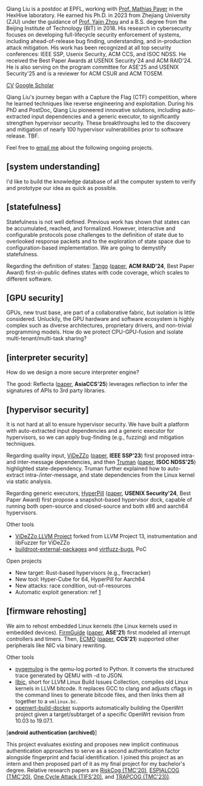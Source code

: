 Qiang Liu is a postdoc at EPFL, working with [Prof. Mathias
Payer](https://nebelwelt.net/) in the HexHive laboratory. He earned his Ph.D. in
2023 from Zhejiang University (ZJU) under the guidance of [Prof. Yajin
Zhou](https://yajin.org/) and a B.S. degree from the Beijing Institute of
Technology (BIT) in 2018. His research in cybersecurity focuses on developing
full-lifecycle security enforcement of systems, including ahead-of-release bug
finding, understanding, and in-production attack mitigation. His work has been
recognized at all top security conferences: IEEE SSP, Usenix Security, ACM CCS,
and ISOC NDSS. He received the Best Paper Awards at USENIX Security'24 and ACM
RAID'24. He is also serving on the program committee for ASE'25 and USENIX
Security'25 and is a reviewer for ACM CSUR and ACM TOSEM. 

[CV](./Qiang_s_CV.pdf)
[Google Scholar](https://scholar.google.com/citations?user=fa1uB2sAAAAJ&hl=en)

Qiang Liu's journey began with a Capture the Flag (CTF) competition, where he
learned techniques like reverse engineering and exploitation. During his PhD and
PostDoc, Qiang Liu pioneered innovative solutions, including auto-extracted
input dependencies and a generic executor, to significantly strengthen
hypervisor security. These breakthroughs led to the discovery and mitigation of
nearly 100 hypervisor vulnerabilities prior to software release. TBF.

Feel free to [email me](mailto:cyruscyliu@gmail.com) about the following ongoing
projects.

## [system understanding]

I'd like to build the knowledge database of all the computer system to verify
and prototype our idea as quick as possible.

## [statefulness]

Statefulness is not well defined. Previous work has shown that states can be
accumulated, reached, and formalized. However,  interactive and configurable
protocols pose challenges to the definition of state due to overlooked response
packets and to the exploration of state space due to configuration-based
implementation. We are going to demystify statefulness.

Regarding the definition of states: [Tango](https://github.com/HexHive/tango)
([paper](./papers/tango-raid24.pdf), **ACM RAID'24**, Best Paper Award)
first-in-public defines states with code coverage, which scales to different
software.

## [GPU security]

GPUs, new trust base, are part of a collaborative fabric, but isolation is
little considered. Unluckily, the GPU hardware and software ecosystem is highly
complex such as diverse architectures, proprietary drivers, and non-trivial
programming models. How do we protect CPU-GPU-fusion and isolate
multi-tenant/multi-task sharing?

## [interpreter security]

How do we design a more secure interpreter engine?

The good: Reflecta ([paper](./papers/reflecta-asiaccs25.pdf), **AsiaCCS'25**)
leverages reflection to infer the signatures of APIs to 3rd party libraries.

## [hypervisor security]

It is not hard at all to ensure hypervisor security. We have built a platform
with auto-extracted input dependencies and a generic executor for hypervisors,
so we can apply bug-finding (e.g., fuzzing) and mitigation techniques.

Regarding quality input, [ViDeZZo](https://github.com/HexHive/videzzo)
([paper](./papers/videzzo-sp23.pdf), **IEEE SSP'23**) first proposed intra- and
inter-message dependencies, and then [Truman](https://github.com/vul337/Truman)
([paper](./papers/truman-ndss25.pdf),
**ISOC NDSS'25**) highlighted state-dependency. Truman further explained how to
auto-extract intra-/inter-message, and state dependencies from the Linux kernel
via static analysis.

Regarding generic executors,
[HyperPill](https://github.com/HexHive/HyperPill/tree/artifact-evaluation)
([paper](./papers/hyperpill-sec24.pdf), **USENIX Security'24**, Best Paper
Award) first propose a snapshot-based hypervisor dock, capable of running both
open-source and closed-source and both x86 and aarch64 hypervisors.

Other tools

+ [ViDeZZo LLVM Project](https://github.com/cyruscyliu/videzzo-llvm-project)
forked from LLVM Project 13, instrumentation and libFuzzer for ViDeZZo
+ [buildroot-external-packages](https://github.com/cyruscyliu/buildroot-external-packages)
and [virtfuzz-bugs](https://github.com/HexHive/virtfuzz-bugs), PoC

Open projects

- New target: Rust-based hypervisors (e.g., firecracker)
- New tool: Hyper-Cube for 64, HyperPill for Aarch64
- New attacks: race condition, out-of-resources
- Automatic exploit generation: ref
[1](https://www.usenix.org/system/files/woot19-paper_zhao.pdf)


## [firmware rehosting]

We aim to rehost embedded Linux kernels (the Linux kernels used in embedded
devices). [FirmGuide](https://github.com/cyruscyliu/firmguide)
([paper](./papers/firmguide-ase21.pdf), **ASE'21**) first modeled all interrupt
controllers and timers. Then, [ECMO](https://github.com/valour01/ecmo)
([paper](./papers/ecmo-ccs21.pdf), **CCS'21**) supported other peripherals like
NIC via binary rewriting.

Other tools

+ [pyqemulog](https://github.com/cyruscyliu/pyqemulog) is the qemu-log ported to
Python. It converts the structured trace generated by QEMU with -d to JSON.
+ [llbic](https://github.com/cyruscyliu/llbic), short for LLVM Linux
Build Issues Collection, compiles old Linux kernels in LLVM bitcode. It
replaces GCC to clang and adjusts cflags in the command lines to
generate bitcode files, and then links them all together to a `vmlinux.bc`.
+ [openwrt-build-docker](https://github.com/cyruscyliu/openwrt-build-docker)
supports automatically building the OpenWrt project given a target/subtarget of
a specific OpenWrt revision from 10.03 to 19.07.1.

[**android authentication (archived)**]

This project evaluates existing and proposes new implicit continuous
authentication approaches to serve as a second authentication factor alongside
fingerprint and facial identification. I joined this project as an intern and
then proposed part of it as my final project for my bachelor's degree. Relative
research papers are [RiskCog (TMC'20)](./papers/riskcog-tmc20.pdf), [ESPIALCOG
(TMC'20)](./papers/espialcog-tmc20.pdf), [One Cycle Attack
(TIFS'20)](./papers/one-cycle-attack-tifs20.pdf), and [TRAPCOG
(TMC'23))](./papers/trapcog-tmc23.pdf).

